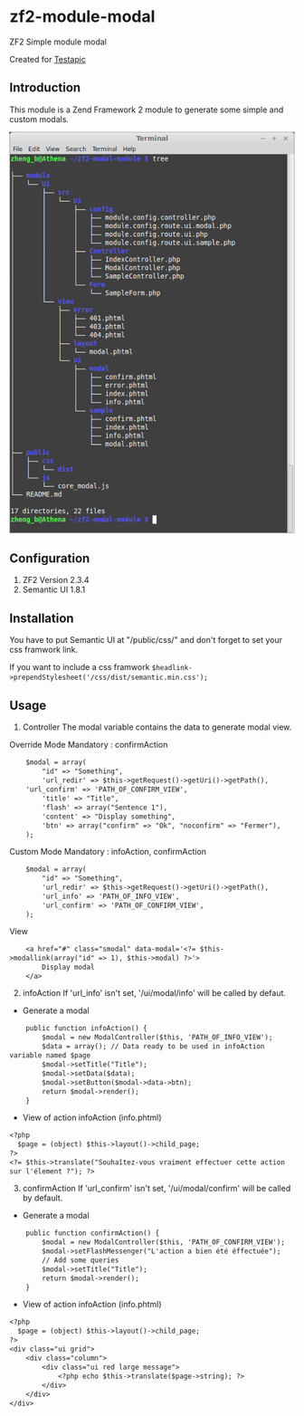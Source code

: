 # zf2-module-modal
ZF2 Simple module modal

Created for [Testapic](http://www.testapic.com "Testez - Optimisez - Rentabilisez")

Introduction
------------
This module is a Zend Framework 2 module to generate some simple and custom modals.

![Alt text](/tree.png?raw=true "Tree")

Configuration
-------------
1. ZF2 Version 2.3.4
2. Semantic UI 1.8.1

Installation
-----------
You have to put Semantic UI at "/public/css/" and don't forget to set your css framwork link.

If you want to include a css framwork
`` $headlink->prependStylesheet('/css/dist/semantic.min.css'); ``

Usage
-----
1. Controller
The modal variable contains the data to generate modal view.

Override Mode
Mandatory : confirmAction
```
    $modal = array(
        "id" => "Something",
        'url_redir' => $this->getRequest()->getUri()->getPath(),
	'url_confirm' => 'PATH_OF_CONFIRM_VIEW',
        'title' => "Title",
        'flash' => array("Sentence 1"),
        'content' => "Display something",
        'btn' => array("confirm" => "Ok", "noconfirm" => "Fermer"),
    );
```

Custom Mode
Mandatory : infoAction, confirmAction
```
    $modal = array(
        "id" => "Something",
        'url_redir' => $this->getRequest()->getUri()->getPath(),
        'url_info' => 'PATH_OF_INFO_VIEW',
        'url_confirm' => 'PATH_OF_CONFIRM_VIEW',
    );
```

View
```
    <a href="#" class="smodal" data-modal='<?= $this->modallink(array("id" => 1), $this->modal) ?>'>
        Display modal
    </a>
```

2. infoAction
If 'url_info' isn't set, '/ui/modal/info' will be called by defaut.

* Generate a modal
```
    public function infoAction() {
        $modal = new ModalController($this, 'PATH_OF_INFO_VIEW');
        $data = array(); // Data ready to be used in infoAction variable named $page
        $modal->setTitle("Title");
        $modal->setData($data);
        $modal->setButton($modal->data->btn);
        return $modal->render();
    }
```

* View of action infoAction (info.phtml)
```
<?php
  $page = (object) $this->layout()->child_page;
?>
<?= $this->translate("Souhaîtez-vous vraiment effectuer cette action sur l'élement ?"); ?>
```

3. confirmAction
If 'url_confirm' isn't set, '/ui/modal/confirm' will be called by default.

* Generate a modal
```
    public function confirmAction() {
        $modal = new ModalController($this, 'PATH_OF_CONFIRM_VIEW');
        $modal->setFlashMessenger("L'action a bien été éffectuée");
        // Add some queries
        $modal->setTitle("Title");
        return $modal->render();
    }
```

* View of action infoAction (info.phtml)
```
<?php
  $page = (object) $this->layout()->child_page;
?>
<div class="ui grid">
    <div class="column">
        <div class="ui red large message">
            <?php echo $this->translate($page->string); ?>
        </div>
    </div>
</div>
```